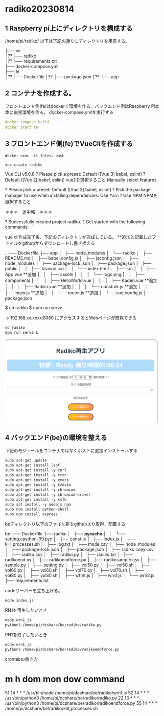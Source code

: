 # radiko20230814

## 1 Raspberry pi上にディレクトリを構成する

/home/pi/radiko/ 以下は下記の通りにディレクトリを用意する。

├── be			
│?? ├── radiko		
│?? └── requirements.txt		
├── docker-compose.yml		
├── fe		
│?? ├── Dockerfile
│?? ├── package.json
│?? ├── app	

## 2 コンテナを作成する。

フロントエンド側(fe)はdockerで環境を作る。バックエンド側はRaspberry Pi本体に直接環境を作る。
docker-compose.ymlを実行する

```DockerFile:/home/pi/radikodocker-compose.yml
docker-compose build
docker start fe
```

## 3 フロントエンド側(fe)でVueCliを作成する

```console:/home/pi/radiko
docker exec -it fetest bash
```
```dockershell:/app
vue create radiko
```

Vue CLI v5.0.8
? Please pick a preset:
  Default ([Vue 3] babel, eslint)
? Default ([Vue 2] babel, eslint)  vue2を選択すること
  Manually select features

  ? Please pick a preset: Default ([Vue 2] babel, eslint)
? Pick the package manager to use when installing dependencies:
  Use Yarn
? Use NPM  NPMを選択すること

＊＊＊　途中略　＊＊＊

?  Successfully created project radiko.
?  Get started with the following commands:


vue cli作成完了後、下記のディレクトリが完成している。 **追加と記載したファイルをgithubからダウンロードし書き換える

.
├── Dockerfile
├── app
│   ├── node_modules
│   └── radiko
│       ├── README.md
│       ├── babel.config.js
│       ├── jsconfig.json
│       ├── node_modules
│       ├── package-lock.json
│       ├── package.json
│       ├── public
│       │   ├── favicon.ico
│       │   └── index.html
│       ├── src
│       │   ├── App.vue  **追加
│       │   ├── assets
│       │   │   └── logo.png
│       │   ├── components
│       │   │   ├── HelloWorld.vue 
│       │   │   ├── Kaden.vue **追加
│       │   │   ├── Radiko.vue **追加
│       │   │   └── constrdk.js **追加
│       │   ├── main.js **追加
│       │   └── router.js **追加
│       └── vue.config.js
├── package.json


 $ cd radiko
 $ npm run serve

-> 192.168.xx.xxxx:8080 にアクセスするとWebページが閲覧できる




```dockershell:/app
cd radiko
npm run serve &
```
![Alt text](image.png)

## 4 バックエンド(be)の環境を整える

下記のモジュールをコンテナではなくホストに直接インストールする

```console:/home/pi/be/radiko
sudo apt-get update
sudo apt-get install lsof
sudo apt-get install -y curl
sudo apt-get install -y cron
sudo apt-get install -y emacs
sudo apt-get install -y tzdata
sudo apt-get install -y chromium
sudo apt-get install -y chromium-driver
sudo apt-get install -y xvfb
sudo apt install -y nodejs npm
sudo npm install python-shell
sudo npm install express
```

beディレクトリ以下のファイル群をgithubより取得、配置する

be
├── Dockerfile
├── radiko
│   ├── __pycache__
│   │   └── setting.cpython-39.pyc
│   ├── const.js
│   ├── index.js
│   ├── kill_processes.sh
│   ├── log.txt
│   ├── mode.csv
│   ├── node_modules
│   ├── package-lock.json
│   ├── package.json
│   ├── radiko copy.csv
│   ├── radiko.csv
│   ├── radiko.py
│   ├── radiko.txt
│   ├── radikoend.py
│   ├── radikoendforce.py
│   ├── radikosample.csv
│   ├── sample.py
│   ├── setting.py
│   ├── vol50.py
│   ├── vol50.sh
│   ├── vol60.py
│   ├── vol60.sh
│   ├── vol70.py
│   ├── vol70.sh
│   ├── vol80.py
│   ├── vol80.sh
│   ├── wfmt.js
│   ├── wrn1.js
│   └── wrn2.js
├── requirements.txt


nodeサーバーを立ち上げる。
```console:/home/pi/be/radiko
node index.js
```

RN1を再生したいとき

```console:/home/pi/be/radiko
node wrn1.js
python3 /home/pi/dcshare/be/radiko/radiko.py
```
RN1を終了したいとき
```console:/home/pi/be/radiko
node wrn1.js
python3 /home/pi/dcshare/be/radiko/radikoendforce.py
```


crontabの書き方

# m h  dom mon dow   command
51 14 * * * /usr/bin/node /home/pi/dcshare/be/radiko/wrn1.js
52 14 * * * /usr/bin/python3 /home/pi/dcshare/be/radiko/radiko.py
22 13 * * * /usr/bin/python3 /home/pi/dcshare/be/radiko/radikoendforce.py
55 14 * * * /home/pi/dcshare/be/radiko/kill_processes.sh